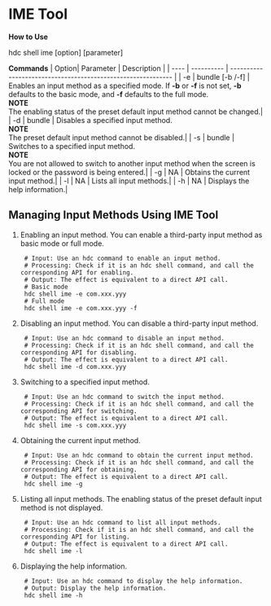 # IME Tool
<!--Kit: IME Kit-->
<!--Subsystem: MiscServices-->
<!--Owner: @illybyy-->
<!--SE: @andeszhang-->
<!--TSE: @murphy1984-->

**How to Use**<br>

hdc shell ime [option] [parameter]

**Commands**
| Option| Parameter      | Description                                                        |
| ---- | ---------- | ------------------------------------------------------------ |
| -e | bundle [-b /-f] | Enables an input method as a specified mode. If **-b** or **-f** is not set, **-b** defaults to the basic mode, and **-f** defaults to the full mode.<br>**NOTE**<br>The enabling status of the preset default input method cannot be changed.|
| -d | bundle | Disables a specified input method.<br>**NOTE**<br>The preset default input method cannot be disabled.|
| -s   | bundle     | Switches to a specified input method.<br>**NOTE**<br>You are not allowed to switch to another input method when the screen is locked or the password is being entered.|
| -g   | NA         | Obtains the current input method.|
| -l   | NA         | Lists all input methods.|
| -h   | NA         | Displays the help information.|

## Managing Input Methods Using IME Tool

1. Enabling an input method. You can enable a third-party input method as basic mode or full mode.

   ```shell
    # Input: Use an hdc command to enable an input method.
    # Processing: Check if it is an hdc shell command, and call the corresponding API for enabling.
    # Output: The effect is equivalent to a direct API call.
    # Basic mode
    hdc shell ime -e com.xxx.yyy 
    # Full mode
    hdc shell ime -e com.xxx.yyy -f
   ```

2. Disabling an input method. You can disable a third-party input method.

   ```shell
    # Input: Use an hdc command to disable an input method.
    # Processing: Check if it is an hdc shell command, and call the corresponding API for disabling.
    # Output: The effect is equivalent to a direct API call.
    hdc shell ime -d com.xxx.yyy
   ```

3. Switching to a specified input method.

   ```shell
    # Input: Use an hdc command to switch the input method.
    # Processing: Check if it is an hdc shell command, and call the corresponding API for switching.
    # Output: The effect is equivalent to a direct API call.
    hdc shell ime -s com.xxx.yyy
   ```

4. Obtaining the current input method.

   ```shell
    # Input: Use an hdc command to obtain the current input method.
    # Processing: Check if it is an hdc shell command, and call the corresponding API for obtaining.
    # Output: The effect is equivalent to a direct API call.
    hdc shell ime -g
   ```

5. Listing all input methods. The enabling status of the preset default input method is not displayed.

   ```shell
    # Input: Use an hdc command to list all input methods.
    # Processing: Check if it is an hdc shell command, and call the corresponding API for listing.
    # Output: The effect is equivalent to a direct API call.
    hdc shell ime -l
   ```

6. Displaying the help information.

   ```shell
    # Input: Use an hdc command to display the help information.
    # Output: Display the help information.
    hdc shell ime -h
   ```
